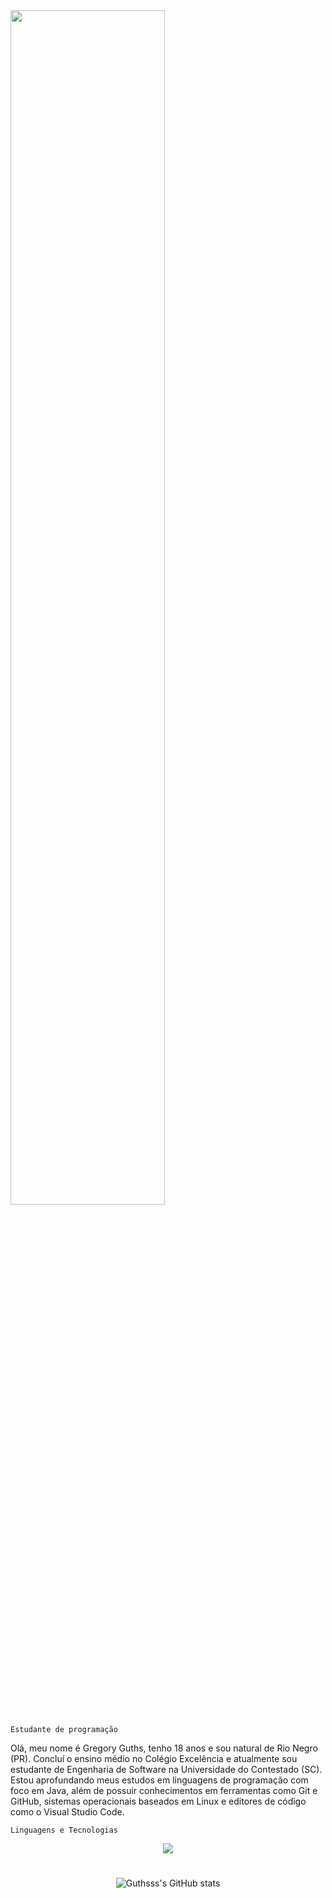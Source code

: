 <img src="https://readme-typing-svg.herokuapp.com?font=Fira+Code&pause=1000&color=F0F0F0&lineHeight=30&width=435&lines=Hello+I'm+Gregory+Guths.;That's+it." width="70%" />

`Estudante de programação`

Olá, meu nome é Gregory Guths, tenho 18 anos e sou natural de Rio Negro (PR). Concluí o ensino médio no Colégio Excelência e atualmente sou estudante de Engenharia de Software na Universidade do Contestado (SC). Estou aprofundando meus estudos em linguagens de programação com foco em Java, além de possuir conhecimentos em ferramentas como Git e GitHub, sistemas operacionais baseados em Linux e editores de código como o Visual Studio Code.

`Linguagens e Tecnologias`
<div align="center" >
<a href="https://skillicons.dev"   >
  <img src="https://skillicons.dev/icons?i=java,git,vscode,html,figma,github,discord,linkedin,linux" />
</a>

#

  ![Guthsss's GitHub stats](https://github-readme-stats.vercel.app/api?username=Guthsss&theme=dark&show_icons=true)

  



 

 
 
  

  






 
  
  

  





